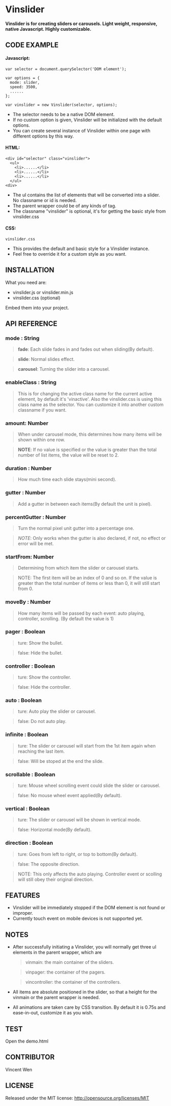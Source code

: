# Vinslider

**Vinslider is for creating sliders or carousels. Light weight, responsive, native Javascript. Highly customizable.**

## CODE EXAMPLE

#### Javascript:

    var selector = document.querySelector('DOM element');
    
    var options = {
      mode: slider,
      speed: 3500,
      ......
    };
    
    var vinslider = new Vinslider(selector, options);

* The selector needs to be a native DOM element.
* If no custom option is given, Vinslider will be initialized with the default options.
* You can create several instance of Vinslider within one page with different options by this way.

#### HTML: 

    <div id="selector" class="vinslider">
      <ul>
        <li>......</li>
        <li>......</li>
        <li>......</li>
      </ul>
    <div>

* The ul contains the list of elements that will be converted into a slider. No classname or id is needed.
* The parent wrapper could be of any kinds of tag.
* The classname "vinslider" is optional, it's for getting the basic style from vinslider.css

#### CSS:

    vinslider.css

* This provides the default and basic style for a Vinslider instance.
* Feel free to override it for a custom style as you want.

## INSTALLATION

What you need are:

* vinslider.js or vinslider.min.js
* vinslider.css (optional)

Embed them into your project.
    
## API REFERENCE

### mode : String
> **fade**: Each slide fades in and fades out when sliding(By default).

> **slide**: Normal slides effect.

> **carousel**: Turning the slider into a carousel. 

### enableClass : String

> This is for changing the active class name for the current active element, by default it's 'vinactive'. Also the vinslider.css is using this class name as the selector. You can customize it into another custom classname if you want.

### amount: Number

> When under carousel mode, this determines how many items will be shown within one row.

> **NOTE**: If no value is specified or the value is greater than the total number of list items, the value will be reset to 2.

### duration : Number
> How much time each slide stays(mini second).

### gutter : Number
> Add a gutter in between each items(By default the unit is pixel).

### percentGutter : Number
> Turn the normal pixel unit gutter into a percentage one.

> *NOTE*: Only works when the gutter is also declared, if not, no effect or error will be met.

### startFrom: Number
> Determining from which item the slider or carousel starts. 

> NOTE: The first item will be an index of 0 and so on. If the value is greater than the total number of items or less than 0, it will still start from 0.

### moveBy : Number
> How many items will be passed by each event: auto playing, controller, scrolling. (By default the value is 1)

### pager : Boolean
> ture: Show the bullet.

> false: Hide the bullet.

### controller : Boolean
> ture: Show the controller.

> false: Hide the controller.

### auto : Boolean
> ture: Auto play the slider or carousel.

> false: Do not auto play.

### infinite : Boolean
> ture: The slider or carousel will start from the 1st item again when reaching the last item.

> false: Will be stoped at the end the slide.

### scrollable : Boolean
> ture: Mouse wheel scrolling event could slide the slider or carousel.

> false: No mouse wheel event applied(By default).

### vertical : Boolean
> ture: The slider or carousel will be shown in vertical mode. 

> false: Horizontal mode(By default). 

### direction : Boolean
> ture: Goes from left to right, or top to bottom(By default).

> false: The opposite direction.

> NOTE: This only affects the auto playing. Controller event or scolling will still obey their original direction.

## FEATURES

* Vinslider will be immediately stopped if the DOM element is not found or improper.
* Currently touch event on mobile devices is not supported yet.

## NOTES
* After successfully initiating a Vinslider, you will normally get three ul elements in the parent wrapper, which are 
  > vinmain: the main container of the sliders.

  > vinpager: the container of the pagers.
  
  > vincontroller: the container of the controllers.
* All items are absolute positioned in the slider, so that a height for the vinmain or the parent wrapper is needed.
* All animations are taken care by CSS transition. By default it is 0.75s and ease-in-out, customize it as you wish.

## TEST

Open the demo.html

## CONTRIBUTOR

Vincent Wen

## LICENSE

Released under the MIT license: http://opensource.org/licenses/MIT

